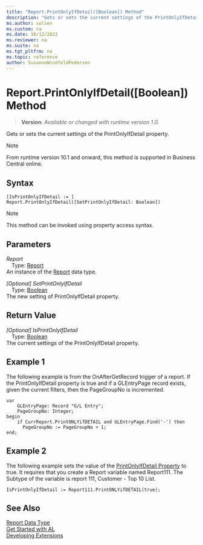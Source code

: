 ```yaml
---
title: "Report.PrintOnlyIfDetail([Boolean]) Method"
description: "Gets or sets the current settings of the PrintOnlyIfDetail property."
ms.author: solsen
ms.custom: na
ms.date: 10/12/2022
ms.reviewer: na
ms.suite: na
ms.tgt_pltfrm: na
ms.topic: reference
author: SusanneWindfeldPedersen
---
```

[//]: # (START>DO_NOT_EDIT)
[//]: # (IMPORTANT:Do not edit any of the content between here and the END>DO_NOT_EDIT.)
[//]: # (Any modifications should be made in the .xml files in the ModernDev repo.)
# Report.PrintOnlyIfDetail([Boolean]) Method
> **Version**: _Available or changed with runtime version 1.0._

Gets or sets the current settings of the PrintOnlyIfDetail property.

> [!NOTE]
> From runtime version 10.1 and onward, this method is supported in Business Central online.

## Syntax
```AL
[IsPrintOnlyIfDetail := ]  Report.PrintOnlyIfDetail([SetPrintOnlyIfDetail: Boolean])
```
> [!NOTE]
> This method can be invoked using property access syntax.
## Parameters
*Report*  
&emsp;Type: [Report](report-data-type.md)  
An instance of the [Report](report-data-type.md) data type.  

*[Optional] SetPrintOnlyIfDetail*  
&emsp;Type: [Boolean](../boolean/boolean-data-type.md)  
The new setting of PrintOnlyIfDetail property.  


## Return Value
*[Optional] IsPrintOnlyIfDetail*  
&emsp;Type: [Boolean](../boolean/boolean-data-type.md)  
The current settings of the PrintOnlyIfDetail property.


[//]: # (IMPORTANT: END>DO_NOT_EDIT)

## Example 1

 The following example is from the OnAfterGetRecord trigger of a report. If the PrintOnlyIfDetail property is true and if a GLEntryPage record exists, given the current filters, then the PageGroupNo is incremented.
 
```al
var
    GLEntryPage: Record "G/L Entry";
    PageGroupNo: Integer;
begin
    if CurrReport.PrintONLYifDETAIL and GLEntryPage.Find('-') then  
      PageGroupNo := PageGroupNo + 1;  
end;
```  
  
## Example 2

 The following example sets the value of the [PrintOnlyIfDetail Property](../../properties/devenv-printonlyifdetail-property.md) to true. It requires that you create a Report variable named Report111. The Subtype of the variable is report 111, Customer - Top 10 List.  
  
```  
IsPrintOnlyIfDetail := Report111.PrintONLYifDETAIL(true);  
```  
  

## See Also
[Report Data Type](report-data-type.md)  
[Get Started with AL](../../devenv-get-started.md)  
[Developing Extensions](../../devenv-dev-overview.md)